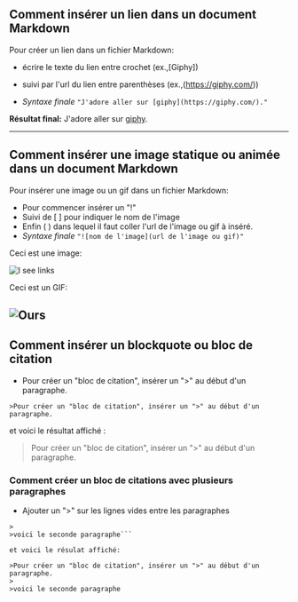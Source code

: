 


## Comment insérer un lien dans un document Markdown


Pour créer un lien dans un fichier Markdown:
- écrire le texte du lien entre crochet (ex.,[Giphy])
- suivi par l'url du lien entre parenthèses (ex.,(https://giphy.com/))

- *Syntaxe finale*
 ```"J'adore aller sur [giphy](https://giphy.com/)."```

 **Résultat final:** J'adore aller sur [giphy](https://giphy.com/).

---
## Comment insérer une image statique ou animée dans un document Markdown


Pour insérer une image ou un gif dans un fichier Markdown:


- Pour commencer insérer un "!"
- Suivi de [ ] pour indiquer le nom de l'image
- Enfin ( ) dans lequel il faut coller l'url de l'image ou gif à inséré.
- *Syntaxe finale*
```"![nom de l'image](url de l'image ou gif)"```


Ceci est une image:

![I see links](https://authority.builders/blog/wp-content/uploads/2019/10/i-see-links-everywhere-meme-1024x866.jpg)

Ceci est un GIF:


![Ours](https://media.giphy.com/media/lPX7Ut3uGdRjfeY5gu/giphy.gif)
---
## Comment insérer un blockquote ou bloc de citation

- Pour créer un "bloc de citation", insérer un ">" au début d'un paragraphe.

```>Pour créer un "bloc de citation", insérer un ">" au début d'un paragraphe.```

et voici le résultat affiché :

>Pour créer un "bloc de citation", insérer un ">" au début d'un paragraphe.

### Comment créer un bloc de citations avec plusieurs paragraphes

- Ajouter un ">" sur les lignes vides entre les paragraphes 

```>Pour créer un "bloc de citation", insérer un ">" au début d'un paragraphe.
>
>voici le seconde paragraphe```

et voici le résulat affiché:

>Pour créer un "bloc de citation", insérer un ">" au début d'un paragraphe.
>
>voici le seconde paragraphe